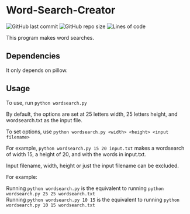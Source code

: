 # Word-Search-Creator

![GitHub last commit](https://img.shields.io/github/last-commit/DucksAreMammals/Word-Search-Creator?style=flat)
![GitHub repo size](https://img.shields.io/github/repo-size/DucksAreMammals/Word-Search-Creator?style=flat)
![Lines of code](https://img.shields.io/tokei/lines/github/DucksAreMammals/Word-Search-Creator?style=flat)

This program makes word searches.

## Dependencies

It only depends on pillow.

## Usage

To use, run ```python wordsearch.py```

By default, the options are set at 25 letters width, 25 letters height, and wordsearch.txt as the input file.

To set options, use ```python wordsearch.py <width> <height> <input filename>```

For example, ```python wordsearch.py 15 20 input.txt``` makes a wordsearch of width 15, a height of 20, and with the words in input.txt.

Input filename, width, height or just the input filename can be excluded.

For example:

Running ```python wordsearch.py``` is the equivalent to running ```python wordsearch.py 25 25 wordsearch.txt```<br>
Running ```python wordsearch.py 10 15``` is the equivalent to running ```python wordsearch.py 10 15 wordsearch.txt```
